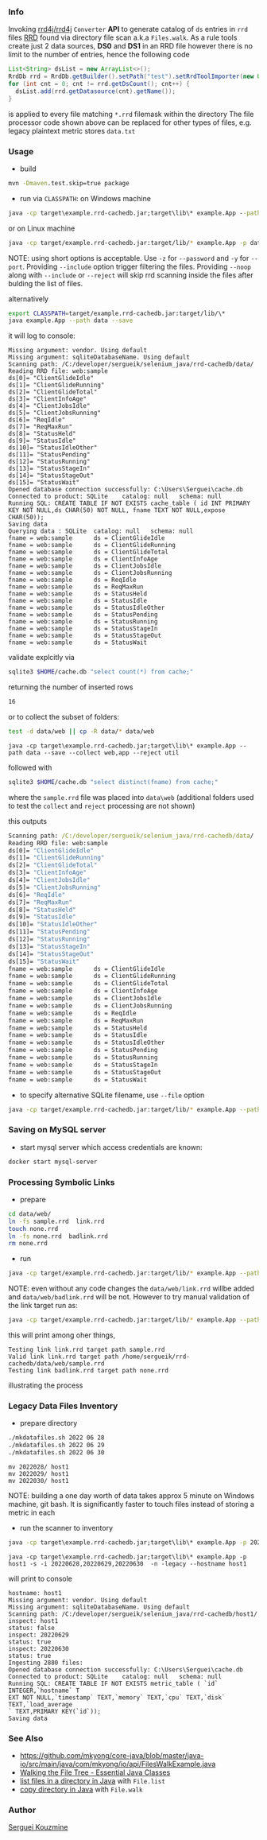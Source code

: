 ### Info

Invoking [rrd4j/rrd4j](https://github.com/rrd4j/rrd4j) `Converter` __API__ to generate catalog of `ds` entries in `rrd` files
[RRD](https://oss.oetiker.ch/rrdtool/) found  via directory file scan a.k.a `Files.walk`.
As a rule tools create just 2 data sources, __DS0__ and __DS1__ in an RRD file however there is no limit to the number of entries,
hence the following code

```java
List<String> dsList = new ArrayList<>();
RrdDb rrd = RrdDb.getBuilder().setPath("test").setRrdToolImporter(new URL(dataFileUri).getFile()).setBackendFactory(new RrdMemoryBackendFactory()).build();
for (int cnt = 0; cnt != rrd.getDsCount(); cnt++) {
  dsList.add(rrd.getDatasource(cnt).getName());
}
```
is applied to every file matching `*.rrd` filemask within the directory
The file processor code shown above can be replaced for other types of files, e.g. legacy plaintext metric stores `data.txt`


### Usage

* build
```cmd
mvn -Dmaven.test.skip=true package
```
* run via `CLASSPATH`:
on Windows machine
```cmd
java -cp target\example.rrd-cachedb.jar;target\lib\* example.App --path data --save
```
or on Linux machine
```sh
java -cp target/example.rrd-cachedb.jar:target/lib/* example.App -p data -s -i data,web,other
```
NOTE: using short options is acceptable. Use `-z` for `--password` and `-y` for `--port`.
Providing `--include` option trigger filtering the files. Providing `--noop` along with `--include` or `--reject` will skip rrd scanning inside the files after bulding the list of files.

alternatively
```sh
export CLASSPATH=target/example.rrd-cachedb.jar:target/lib/\*
java example.App --path data --save
```

it will log to console:

```text
Missing argument: vendor. Using default
Missing argument: sqliteDatabaseName. Using default
Scanning path: /C:/developer/sergueik/selenium_java/rrd-cachedb/data/
Reading RRD file: web:sample
ds[0]= "ClientGlideIdle"
ds[1]= "ClientGlideRunning"
ds[2]= "ClientGlideTotal"
ds[3]= "ClientInfoAge"
ds[4]= "ClientJobsIdle"
ds[5]= "ClientJobsRunning"
ds[6]= "ReqIdle"
ds[7]= "ReqMaxRun"
ds[8]= "StatusHeld"
ds[9]= "StatusIdle"
ds[10]= "StatusIdleOther"
ds[11]= "StatusPending"
ds[12]= "StatusRunning"
ds[13]= "StatusStageIn"
ds[14]= "StatusStageOut"
ds[15]= "StatusWait"
Opened database connection successfully: C:\Users\Serguei\cache.db
Connected to product: SQLite    catalog: null   schema: null
Running SQL: CREATE TABLE IF NOT EXISTS cache_table ( id INT PRIMARY KEY NOT NULL,ds CHAR(50) NOT NULL, fname TEXT NOT NULL,expose CHAR(50));
Saving data
Querying data : SQLite  catalog: null   schema: null
fname = web:sample      ds = ClientGlideIdle
fname = web:sample      ds = ClientGlideRunning
fname = web:sample      ds = ClientGlideTotal
fname = web:sample      ds = ClientInfoAge
fname = web:sample      ds = ClientJobsIdle
fname = web:sample      ds = ClientJobsRunning
fname = web:sample      ds = ReqIdle
fname = web:sample      ds = ReqMaxRun
fname = web:sample      ds = StatusHeld
fname = web:sample      ds = StatusIdle
fname = web:sample      ds = StatusIdleOther
fname = web:sample      ds = StatusPending
fname = web:sample      ds = StatusRunning
fname = web:sample      ds = StatusStageIn
fname = web:sample      ds = StatusStageOut
fname = web:sample      ds = StatusWait
```

validate explcitly via
```sh
sqlite3 $HOME/cache.db "select count(*) from cache;"
```
returning the number of inserted rows
```sh
16
```
or to collect the subset of folders:
```sh
test -d data/web || cp -R data/* data/web
```
```
java -cp target\example.rrd-cachedb.jar;target\lib\* example.App --path data --save --collect web,app --reject util
```
followed with

```sh
sqlite3 $HOME/cache.db "select distinct(fname) from cache;"
```

where the `sample.rrd` file was placed into `data\web`
(additional folders used to test the `collect` and `reject` processing are not shown)

this outputs
```cmd
Scanning path: /C:/developer/sergueik/selenium_java/rrd-cachedb/data/
Reading RRD file: web:sample
ds[0]= "ClientGlideIdle"
ds[1]= "ClientGlideRunning"
ds[2]= "ClientGlideTotal"
ds[3]= "ClientInfoAge"
ds[4]= "ClientJobsIdle"
ds[5]= "ClientJobsRunning"
ds[6]= "ReqIdle"
ds[7]= "ReqMaxRun"
ds[8]= "StatusHeld"
ds[9]= "StatusIdle"
ds[10]= "StatusIdleOther"
ds[11]= "StatusPending"
ds[12]= "StatusRunning"
ds[13]= "StatusStageIn"
ds[14]= "StatusStageOut"
ds[15]= "StatusWait"
fname = web:sample      ds = ClientGlideIdle
fname = web:sample      ds = ClientGlideRunning
fname = web:sample      ds = ClientGlideTotal
fname = web:sample      ds = ClientInfoAge
fname = web:sample      ds = ClientJobsIdle
fname = web:sample      ds = ClientJobsRunning
fname = web:sample      ds = ReqIdle
fname = web:sample      ds = ReqMaxRun
fname = web:sample      ds = StatusHeld
fname = web:sample      ds = StatusIdle
fname = web:sample      ds = StatusIdleOther
fname = web:sample      ds = StatusPending
fname = web:sample      ds = StatusRunning
fname = web:sample      ds = StatusStageIn
fname = web:sample      ds = StatusStageOut
fname = web:sample      ds = StatusWait
```
* to specify alternative SQLite filename, use `--file` option
```sh
java -cp target/example.rrd-cachedb.jar:target/lib/* example.App --path data --save --file my.db
```
### Saving on  MySQL server

* start mysql server which access credentials are known:

```sh
docker start mysql-server
```
### Processing Symbolic Links
* prepare

```sh
cd data/web/
ln -fs sample.rrd  link.rrd
touch none.rrd
ln -fs none.rrd  badlink.rrd
rm none.rrd
```
* run

```sh
java -cp target/example.rrd-cachedb.jar:target/lib/* example.App --path data --save
```
NOTE: even without any code changes the `data/web/link.rrd` willbe added and `data/web/badlink.rrd` will be not. However to try manual validation of the link target run as:

```sh
java -cp target/example.rrd-cachedb.jar:target/lib/* example.App --path data --save --verifylinks
```
this will print among oher things,
```text
Testing link link.rrd target path sample.rrd
Valid link link.rrd target path /home/sergueik/rrd-cachedb/data/web/sample.rrd
Testing link badlink.rrd target path none.rrd
```
illustrating the process

### Legacy Data Files Inventory
* prepare directory
```sh
./mkdatafiles.sh 2022 06 28
./mkdatafiles.sh 2022 06 29
./mkdatafiles.sh 2022 06 30
```
```
mv 2022028/ host1
mv 2022029/ host1
mv 2022030/ host1
```
NOTE: building a one day worth of data takes approx 5 minute on Windows machine, git bash. It is significantly faster to touch files instead of storing a metric in each
* run the scanner to inventory 
```cmd
java -cp target\example.rrd-cachedb.jar;target\lib\* example.App -p 20220629 -s -i 20220629 -n
```
```
java -cp target\example.rrd-cachedb.jar;target\lib\* example.App -p host1 -s -i 20220628,20220629,20220630  -n -legacy --hostname host1
```

will print to console

```text
hostname: host1
Missing argument: vendor. Using default
Missing argument: sqliteDatabaseName. Using default
Scanning path: /C:/developer/sergueik/selenium_java/rrd-cachedb/host1/
inspect: host1
status: false
inspect: 20220629
status: true
inspect: 20220630
status: true
Ingesting 2880 files:
Opened database connection successfully: C:\Users\Serguei\cache.db
Connected to product: SQLite    catalog: null   schema: null
Running SQL: CREATE TABLE IF NOT EXISTS metric_table ( `id` INTEGER,`hostname` T
EXT NOT NULL,`timestamp` TEXT,`memory` TEXT,`cpu` TEXT,`disk` TEXT,`load_average
` TEXT,PRIMARY KEY(`id`));
Saving data
```

### See Also


  * https://github.com/mkyong/core-java/blob/master/java-io/src/main/java/com/mkyong/io/api/FilesWalkExample.java
  * [Walking the File Tree - Essential Java Classes](https://docs.oracle.com/javase/tutorial/essential/io/walk.html)
  * [list files in a directory in Java](https://www.baeldung.com/java-list-directory-files) with `File.list`
  * [copy directory in Java](https://www.baeldung.com/java-copy-directory) with `File.walk`

### Author
[Serguei Kouzmine](kouzmine_serguei@yahoo.com)

